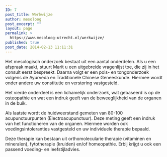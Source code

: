 ```yaml
---
ID: 7
post_title: Werkwijze
author: mesoloog
post_excerpt: ""
layout: page
permalink: >
  https://www.mesoloog-utrecht.nl/werkwijze/
published: true
post_date: 2014-02-13 11:11:31
---
```

Het mesologisch onderzoek bestaat uit een aantal onderdelen. Als u een afspraak maakt, stuurt Marit u een uitgebreide vragenlijst toe, die zij in het consult eerst bespreekt. Daarna volgt er een pols- en tongonderzoek volgens de Ayurveda en Traditionele Chinese Geneeskunde. Hiermee wordt onder andere uw constitutie en verstoring vastgesteld.

Het vierde onderdeel is een lichamelijk onderzoek, wat gebaseerd is op de osteopathie en wat een indruk geeft van de beweeglijkheid van de organen in de buik.

Als laatste wordt de huidweerstand gemeten van 80-100 acupunctuurpunten (Electroacupunctuur). Deze meting geeft een indruk van het functioneren van de organen. Hiermee worden ook voedingsintoleranties vastgesteld en uw individuele therapie bepaald.

Deze therapie kan bestaan uit orthomolecularie therapie (vitaminen en mineralen), fytotherapie (kruiden) en/of homeopathie. Erbij krijgt u ook een passend voeding- en leefstijladvies.